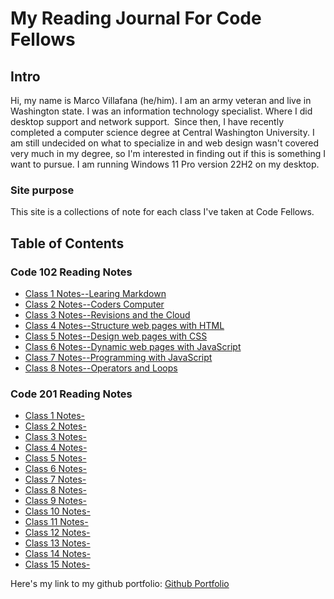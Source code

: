 # My Reading Journal For Code Fellows

## Intro

Hi, my name is Marco Villafana (he/him). I am an army veteran and live in Washington state. I was an information technology specialist. Where I did desktop support and network support.  Since then, I have recently completed a computer science degree at Central Washington University. I am still undecided on what to specialize in and web design wasn't covered very much in my degree, so I'm interested in finding out if this is something I want to pursue. I am running Windows 11 Pro version 22H2 on my desktop.

### Site purpose

This site is a collections of note for each class I've taken at Code Fellows.

## Table of Contents

### Code 102 Reading Notes

+ [Class 1 Notes--Learing Markdown](/102/class1.md)
+ [Class 2 Notes--Coders Computer](/102/class2.md)
+ [Class 3 Notes--Revisions and the Cloud](/102/class3.md)
+ [Class 4 Notes--Structure web pages with HTML](/102/class4.md)
+ [Class 5 Notes--Design web pages with CSS](/102/class5.md)
+ [Class 6 Notes--Dynamic web pages with JavaScript](/102/class6.md)
+ [Class 7 Notes--Programming with JavaScript](/102/class7.md)
+ [Class 8 Notes--Operators and Loops](/102/class8.md)

### Code 201 Reading Notes

+ [Class 1 Notes-](/201/class1.md)
+ [Class 2 Notes-](/201/class2.md)
+ [Class 3 Notes-](/201/class3.md)
+ [Class 4 Notes-](/201/class4.md)
+ [Class 5 Notes-](/201/class5.md)
+ [Class 6 Notes-](/201/class6.md)
+ [Class 7 Notes-](/201/class7.md)
+ [Class 8 Notes-](/201/class8.md)
+ [Class 9 Notes-](/201/class9.md)
+ [Class 10 Notes-](/201/class10.md)
+ [Class 11 Notes-](/201/class12.md)
+ [Class 12 Notes-](/201/class11.md)
+ [Class 13 Notes-](/201/class13.md)
+ [Class 14 Notes-](/201/class14.md)
+ [Class 15 Notes-](/201/class15.md)

Here's my link to my github portfolio: [Github Portfolio](https://github.com/villafanam)
